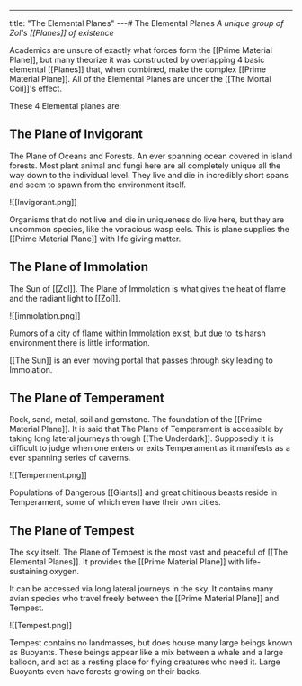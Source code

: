 ---
title: "The Elemental Planes"
---# The Elemental Planes
*A unique group of Zol's [[Planes]] of existence*

Academics are unsure of exactly what forces form the [[Prime Material Plane]], but many theorize it was constructed by overlapping 4 basic elemental [[Planes]] that, when combined, make the complex [[Prime Material Plane]]. All of the Elemental Planes are under the [[The Mortal Coil]]'s effect.

These 4 Elemental planes are:

## The Plane of Invigorant
The Plane of Oceans and Forests. An ever spanning ocean covered in island forests. Most plant animal and fungi here are all completely unique all the way down to the individual level. They live and die in incredibly short spans and seem to spawn from the environment itself.

![[Invigorant.png]]

Organisms that do not live and die in uniqueness do live here, but they are uncommon species, like the voracious wasp eels. This is plane supplies the [[Prime Material Plane]] with life giving matter.

## The Plane of Immolation
The Sun of [[Zol]]. The Plane of Immolation is what gives the heat of flame and the radiant light to [[Zol]].

![[immolation.png]]

Rumors of a city of flame within Immolation exist, but due to its harsh environment there is little information.

[[The Sun]] is an ever moving portal that passes through sky leading to Immolation.

## The Plane of Temperament
Rock, sand, metal, soil and gemstone. The foundation of the [[Prime Material Plane]]. It is said that The Plane of Temperament is accessible by taking long lateral journeys through [[The Underdark]]. Supposedly it is difficult to judge when one enters or exits Temperament as it manifests as a ever spanning series of caverns.

![[Temperment.png]]

Populations of Dangerous [[Giants]] and great chitinous beasts reside in Temperament, some of which even have their own cities.


## The Plane of Tempest
The sky itself. The Plane of Tempest is the most vast and peaceful of [[The Elemental Planes]]. It provides the [[Prime Material Plane]] with life-sustaining oxygen.

It can be accessed via long lateral journeys in the sky. It contains many avian species who travel freely between the [[Prime Material Plane]] and Tempest.

![[Tempest.png]]

Tempest contains no landmasses, but does house many large beings known as Buoyants. These beings appear like a mix between a whale and a large balloon, and act as a resting place for flying creatures who need it. Large Buoyants even have forests growing on their backs.   